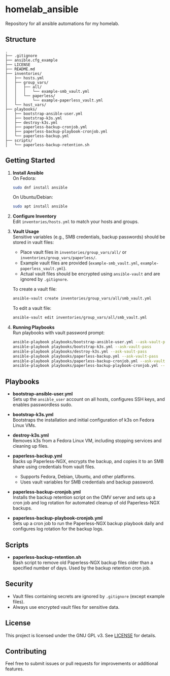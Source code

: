 # homelab_ansible

Repository for all ansible automations for my homelab.

## Structure

```
.
├── .gitignore
├── ansible.cfg_example
├── LICENSE
├── README.md
├── inventories/
│   ├── hosts.yml
│   ├── group_vars/
│   │   ├── all/
│   │   │   └── example-smb_vault.yml
│   │   └── paperless/
│   │       └── example-paperless_vault.yml
│   └── host_vars/
├── playbooks/
│   ├── bootstrap-ansible-user.yml
│   ├── bootstrap-k3s.yml
│   ├── destroy-k3s.yml
│   ├── paperless-backup-cronjob.yml
│   ├── paperless-backup-playbook-cronjob.yml
│   └── paperless-backup.yml
├── scripts/
│   └── paperless-backup-retention.sh
```

## Getting Started

1. **Install Ansible**  
   On Fedora:  
   ```sh
   sudo dnf install ansible
   ```
   On Ubuntu/Debian:  
   ```sh
   sudo apt install ansible
   ```

2. **Configure Inventory**  
   Edit `inventories/hosts.yml` to match your hosts and groups.

3. **Vault Usage**  
   Sensitive variables (e.g., SMB credentials, backup passwords) should be stored in vault files:
   - Place vault files in `inventories/group_vars/all/` or `inventories/group_vars/paperless/`.
   - Example vault files are provided (`example-smb_vault.yml`, `example-paperless_vault.yml`).
   - Actual vault files should be encrypted using `ansible-vault` and are ignored by `.gitignore`.

   To create a vault file:
   ```sh
   ansible-vault create inventories/group_vars/all/smb_vault.yml
   ```

   To edit a vault file:
   ```sh
   ansible-vault edit inventories/group_vars/all/smb_vault.yml
   ```

4. **Running Playbooks**  
   Run playbooks with vault password prompt:
   ```sh
   ansible-playbook playbooks/bootstrap-ansible-user.yml --ask-vault-pass
   ansible-playbook playbooks/bootstrap-k3s.yml --ask-vault-pass
   ansible-playbook playbooks/destroy-k3s.yml --ask-vault-pass
   ansible-playbook playbooks/paperless-backup.yml --ask-vault-pass
   ansible-playbook playbooks/paperless-backup-cronjob.yml --ask-vault-pass
   ansible-playbook playbooks/paperless-backup-playbook-cronjob.yml --ask-vault-pass
   ```

## Playbooks

- **bootstrap-ansible-user.yml**  
  Sets up the `ansible_user` account on all hosts, configures SSH keys, and enables passwordless sudo.

- **bootstrap-k3s.yml**  
  Bootstraps the installation and initial configuration of k3s on Fedora Linux VMs.

- **destroy-k3s.yml**  
  Removes k3s from a Fedora Linux VM, including stopping services and cleaning up files.

- **paperless-backup.yml**  
  Backs up Paperless-NGX, encrypts the backup, and copies it to an SMB share using credentials from vault files.  
  - Supports Fedora, Debian, Ubuntu, and other platforms.
  - Uses vault variables for SMB credentials and backup password.

- **paperless-backup-cronjob.yml**  
  Installs the backup retention script on the OMV server and sets up a cron job and log rotation for automated cleanup of old Paperless-NGX backups.

- **paperless-backup-playbook-cronjob.yml**  
  Sets up a cron job to run the Paperless-NGX backup playbook daily and configures log rotation for the backup logs.

## Scripts

- **paperless-backup-retention.sh**  
  Bash script to remove old Paperless-NGX backup files older than a specified number of days. Used by the backup retention cron job.

## Security

- Vault files containing secrets are ignored by `.gitignore` (except example files).
- Always use encrypted vault files for sensitive data.

## License

This project is licensed under the GNU GPL v3. See [LICENSE](LICENSE) for details.

## Contributing

Feel free to submit issues or pull requests for improvements or additional features.
